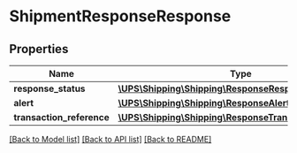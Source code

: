# ShipmentResponseResponse

## Properties
Name | Type | Description | Notes
------------ | ------------- | ------------- | -------------
**response_status** | [**\UPS\Shipping\Shipping\ResponseResponseStatus**](ResponseResponseStatus.md) |  | 
**alert** | [**\UPS\Shipping\Shipping\ResponseAlert[]**](ResponseAlert.md) |  | [optional] 
**transaction_reference** | [**\UPS\Shipping\Shipping\ResponseTransactionReference**](ResponseTransactionReference.md) |  | [optional] 

[[Back to Model list]](../../README.md#documentation-for-models) [[Back to API list]](../../README.md#documentation-for-api-endpoints) [[Back to README]](../../README.md)

